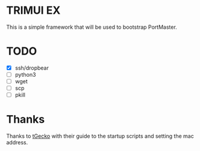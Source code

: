 # TRIMUI EX

This is a simple framework that will be used to bootstrap PortMaster.

# TODO

- [x] ssh/dropbear
- [ ] python3
- [ ] wget
- [ ] scp
- [ ] pkill

# Thanks

Thanks to [tGecko](https://github.com/tGecko/TrimUI-Smart-Pro-resources?tab=readme-ov-file#startup-script) with their guide to the startup scripts and setting the mac address.